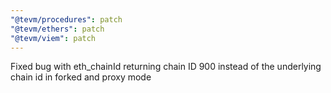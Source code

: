 ```yaml
---
"@tevm/procedures": patch
"@tevm/ethers": patch
"@tevm/viem": patch
---
```


Fixed bug with eth_chainId returning chain ID 900 instead of the underlying chain id in forked and proxy mode
